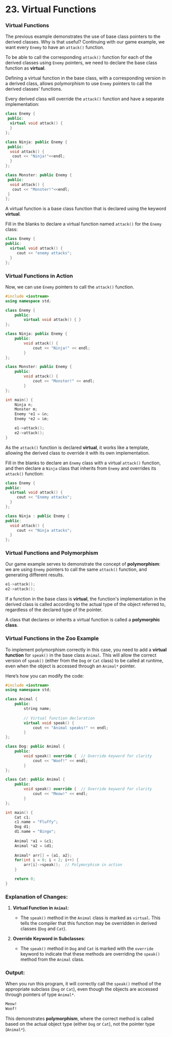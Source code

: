 # 23. Virtual Functions

### Virtual Functions

The previous example demonstrates the use of base class pointers to the derived classes. Why is that useful? Continuing with our game example, we want every `Enemy` to have an `attack()` function.

To be able to call the corresponding `attack()` function for each of the derived classes using `Enemy` pointers, we need to declare the base class function as **virtual**.

Defining a virtual function in the base class, with a corresponding version in a derived class, allows polymorphism to use `Enemy` pointers to call the derived classes' functions.

Every derived class will override the `attack()` function and have a separate implementation:

```cpp
class Enemy {
 public:
  virtual void attack() {
  }
};

class Ninja: public Enemy {
 public:
  void attack() {
   cout << "Ninja!"<<endl;
  }
};

class Monster: public Enemy {
 public:
  void attack() {
   cout << "Monster!"<<endl;
 }
};
```

A virtual function is a base class function that is declared using the keyword **virtual**.

Fill in the blanks to declare a virtual function named `attack()` for the `Enemy` class:

```cpp
class Enemy {
public:
  virtual void attack() {
     cout << "enemy attacks"; 
  }
};
```

### Virtual Functions in Action

Now, we can use `Enemy` pointers to call the `attack()` function.

```cpp
#include <iostream>
using namespace std;

class Enemy {
    public:
        virtual void attack() { }
};

class Ninja: public Enemy {
    public:
        void attack() {
            cout << "Ninja!" << endl;
        }
};

class Monster: public Enemy {
    public:
        void attack() {
            cout << "Monster!" << endl;
        }
};

int main() {
    Ninja n;
    Monster m;
    Enemy *e1 = &n;
    Enemy *e2 = &m;

    e1->attack();
    e2->attack();
}
```

As the `attack()` function is declared **virtual**, it works like a template, allowing the derived class to override it with its own implementation.

Fill in the blanks to declare an `Enemy` class with a virtual `attack()` function, and then declare a `Ninja` class that inherits from `Enemy` and overrides its `attack()` function:

```cpp
class Enemy {
public:
  virtual void attack() { 
     cout << "Enemy attacks"; 
  }
};

class Ninja : public Enemy {
public:
  void attack() {
     cout << "Ninja attacks"; 
  }
};
```

### Virtual Functions and Polymorphism

Our game example serves to demonstrate the concept of **polymorphism**: we are using `Enemy` pointers to call the same `attack()` function, and generating different results.

```cpp
e1->attack();
e2->attack();
```

If a function in the base class is **virtual**, the function's implementation in the derived class is called according to the actual type of the object referred to, regardless of the declared type of the pointer.

A class that declares or inherits a virtual function is called a **polymorphic class**.

### Virtual Functions in the Zoo Example

To implement polymorphism correctly in this case, you need to add a **virtual function** for `speak()` in the base class `Animal`. This will allow the correct version of `speak()` (either from the `Dog` or `Cat` class) to be called at runtime, even when the object is accessed through an `Animal*` pointer.

Here’s how you can modify the code:

```cpp
#include <iostream>
using namespace std;

class Animal {
    public:
        string name;
        
        // Virtual function declaration
        virtual void speak() {
            cout << "Animal speaks!" << endl;
        }
};

class Dog: public Animal {
    public:
        void speak() override {  // Override keyword for clarity
            cout << "Woof!" << endl;
        }
};

class Cat: public Animal {
    public:
        void speak() override {  // Override keyword for clarity
            cout << "Meow!" << endl;
        }
};

int main() {
    Cat c1;
    c1.name = "Fluffy";
    Dog d1;
    d1.name = "Bingo";
    
    Animal *a1 = &c1;
    Animal *a2 = &d1;
    
    Animal* arr[] = {a1, a2}; 
    for(int i = 0; i < 2; i++) {
        arr[i]->speak();  // Polymorphism in action
    }

    return 0;
}
```

### Explanation of Changes:

1. **Virtual Function in `Animal`**: 
   - The `speak()` method in the `Animal` class is marked as `virtual`. This tells the compiler that this function may be overridden in derived classes (`Dog` and `Cat`).

2. **Override Keyword in Subclasses**:
   - The `speak()` method in `Dog` and `Cat` is marked with the `override` keyword to indicate that these methods are overriding the `speak()` method from the `Animal` class.

### Output:

When you run this program, it will correctly call the `speak()` method of the appropriate subclass (`Dog` or `Cat`), even though the objects are accessed through pointers of type `Animal*`.

```bash
Meow!
Woof!
```

This demonstrates **polymorphism**, where the correct method is called based on the actual object type (either `Dog` or `Cat`), not the pointer type (`Animal*`). 

